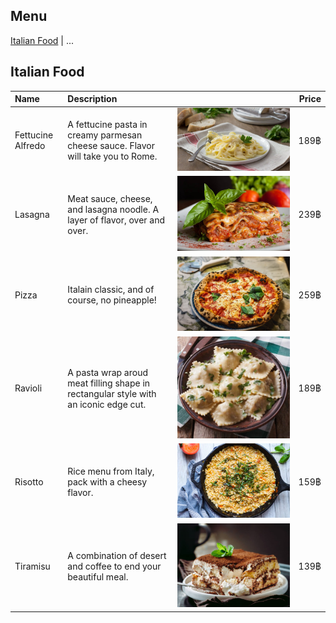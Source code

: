 ## Menu

[Italian Food](#italian-food-section) | ...

## Italian Food
| Name       | Description                 |                        | Price  |
|:-----------|:----------------------------|------------------------|-------:|
| Fettucine Alfredo   | A fettucine pasta in creamy parmesan cheese sauce. Flavor will take you to Rome. |![italian-food1](images/alfredo.jpg) | 189฿ |        |
| Lasagna   | Meat sauce, cheese, and lasagna noodle. A layer of flavor, over and over. |![italian-food2](images/lasagna.jpg) | 239฿ |        |
| Pizza   | Italain classic, and of course, no pineapple! |![italian-food3](images/pizza.jpg) | 259฿ |        |
| Ravioli   | A pasta wrap aroud meat filling shape in rectangular style with an iconic edge cut. |![italian-food4](images/ravioli.jpg) | 189฿ |        |
| Risotto   | Rice menu from Italy, pack with a cheesy flavor. |![italian-food5](images/risotto.jpg) | 159฿ |        |
| Tiramisu   | A combination of desert and coffee to end your beautiful meal. |![italian-food6](images/tiramisu.jpg) | 139฿ |        |